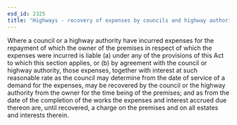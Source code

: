 ```yaml
---
esd_id: 2325
title: "Highways - recovery of expenses by councils and highway authorities"
---
```


Where a council or a highway authority have incurred expenses for the repayment of which the owner of the premises in respect of which the expenses were incurred is liable (a) under any of the provisions of this Act to which this section applies, or  (b) by agreement with the council or highway authority,  those expenses, together with interest at such reasonable rate as the council may determine from the date of service of a demand for the expenses, may be recovered by the council or the highway authority from the owner for the time being of the premises; and as from the date of the completion of the works the expenses and interest accrued due thereon are, until recovered, a charge on the premises and on all estates and interests therein.


